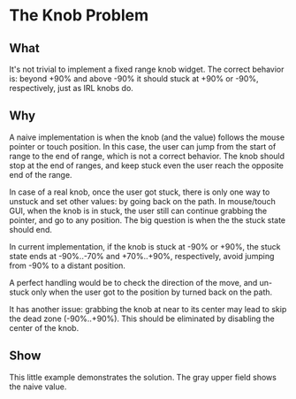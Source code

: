 # The Knob Problem

## What

It's not trivial to implement a fixed range knob widget. The correct behavior is: beyond +90% and above -90% it should stuck at +90% or -90%, respectively, just as IRL knobs do.

## Why

A naive implementation is when the knob (and the value) follows the mouse pointer or touch position. In this case, the user can jump from the start of range to the end of range, which is not a correct behavior. The knob should stop at the end of ranges, and keep stuck even the user reach the opposite end of the range.

In case of a real knob, once the user got stuck, there is only one way to unstuck and set other values: by going back on the path. In mouse/touch GUI, when the knob is in stuck, the user still can continue grabbing the pointer, and go to any position. The big question is when the the stuck state should end.

In current implementation, if the knob is stuck at -90% or +90%, the stuck state ends at -90%..-70% and +70%..+90%, respectively, avoid jumping from -90% to a distant position.

A perfect handling would be to check the direction of the move, and un-stuck only when the user got to the position by turned back on the path.

It has another issue: grabbing the knob at near to its center may lead to skip the dead zone (-90%..+90%). This should be eliminated by disabling the center of the knob.

## Show

This little example demonstrates the solution. The gray upper field shows the naive value.
